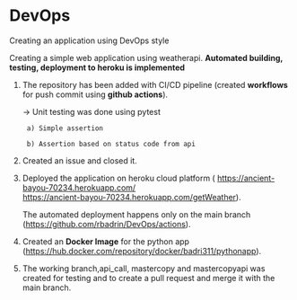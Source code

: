 # DevOps
Creating an application using DevOps style

Creating a simple web application using weatherapi.
**Automated building, testing, deployment to heroku is implemented**

1. The repository has been added with CI/CD pipeline (created **workflows** for push commit using **github actions**).

    -> Unit testing was done using pytest   
        
        a) Simple assertion
        
        b) Assertion based on status code from api
  
2. Created an issue and closed it.

3. Deployed the application on heroku cloud platform ( https://ancient-bayou-70234.herokuapp.com/   
                                                       https://ancient-bayou-70234.herokuapp.com/getWeather).

   The automated deployment happens only on the main branch (https://github.com/rbadrin/DevOps/actions).

4. Created an **Docker Image** for the python app (https://hub.docker.com/repository/docker/badri311/pythonapp).

5. The working branch,api_call, mastercopy and mastercopyapi was created for testing and to create a pull request and merge it with the main branch.








